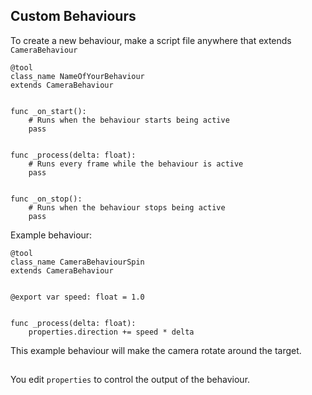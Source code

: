 ## Custom Behaviours

To create a new behaviour, make a script file anywhere that extends `CameraBehaviour`

```gdscript
@tool
class_name NameOfYourBehaviour
extends CameraBehaviour


func _on_start():
	# Runs when the behaviour starts being active
	pass


func _process(delta: float):
	# Runs every frame while the behaviour is active
	pass


func _on_stop():
	# Runs when the behaviour stops being active
	pass
```

Example behaviour:

```gdscript
@tool
class_name CameraBehaviourSpin
extends CameraBehaviour


@export var speed: float = 1.0


func _process(delta: float):
	properties.direction += speed * delta
```

This example behaviour will make the camera rotate around the target.

##

You edit `properties` to control the output of the behaviour.
